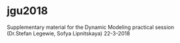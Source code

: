 # jgu2018
Supplementary material for the Dynamic Modeling practical session (Dr.Stefan Legewie, Sofya Lipnitskaya) 
22-3-2018
